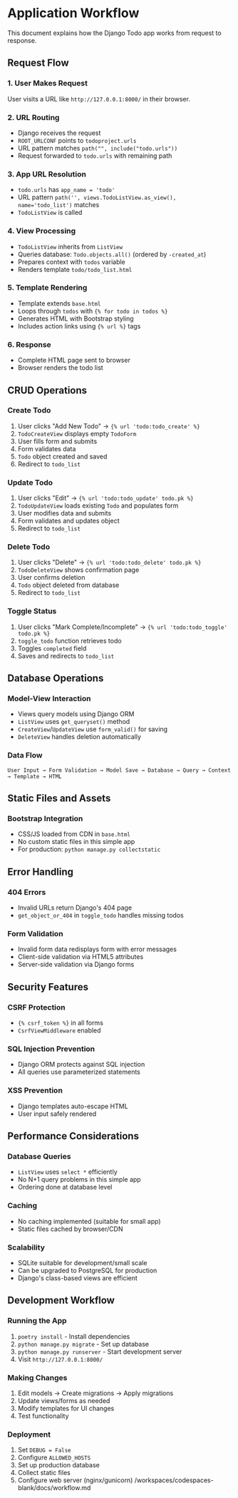 # Application Workflow

This document explains how the Django Todo app works from request to response.

## Request Flow

### 1. User Makes Request
User visits a URL like `http://127.0.0.1:8000/` in their browser.

### 2. URL Routing
- Django receives the request
- `ROOT_URLCONF` points to `todoproject.urls`
- URL pattern matches `path("", include("todo.urls"))`
- Request forwarded to `todo.urls` with remaining path

### 3. App URL Resolution
- `todo.urls` has `app_name = 'todo'`
- URL pattern `path('', views.TodoListView.as_view(), name='todo_list')` matches
- `TodoListView` is called

### 4. View Processing
- `TodoListView` inherits from `ListView`
- Queries database: `Todo.objects.all()` (ordered by `-created_at`)
- Prepares context with `todos` variable
- Renders template `todo/todo_list.html`

### 5. Template Rendering
- Template extends `base.html`
- Loops through `todos` with `{% for todo in todos %}`
- Generates HTML with Bootstrap styling
- Includes action links using `{% url %}` tags

### 6. Response
- Complete HTML page sent to browser
- Browser renders the todo list

## CRUD Operations

### Create Todo
1. User clicks "Add New Todo" → `{% url 'todo:todo_create' %}`
2. `TodoCreateView` displays empty `TodoForm`
3. User fills form and submits
4. Form validates data
5. `Todo` object created and saved
6. Redirect to `todo_list`

### Update Todo
1. User clicks "Edit" → `{% url 'todo:todo_update' todo.pk %}`
2. `TodoUpdateView` loads existing `Todo` and populates form
3. User modifies data and submits
4. Form validates and updates object
5. Redirect to `todo_list`

### Delete Todo
1. User clicks "Delete" → `{% url 'todo:todo_delete' todo.pk %}`
2. `TodoDeleteView` shows confirmation page
3. User confirms deletion
4. `Todo` object deleted from database
5. Redirect to `todo_list`

### Toggle Status
1. User clicks "Mark Complete/Incomplete" → `{% url 'todo:todo_toggle' todo.pk %}`
2. `toggle_todo` function retrieves todo
3. Toggles `completed` field
4. Saves and redirects to `todo_list`

## Database Operations

### Model-View Interaction
- Views query models using Django ORM
- `ListView` uses `get_queryset()` method
- `CreateView`/`UpdateView` use `form_valid()` for saving
- `DeleteView` handles deletion automatically

### Data Flow
```
User Input → Form Validation → Model Save → Database → Query → Context → Template → HTML
```

## Static Files and Assets

### Bootstrap Integration
- CSS/JS loaded from CDN in `base.html`
- No custom static files in this simple app
- For production: `python manage.py collectstatic`

## Error Handling

### 404 Errors
- Invalid URLs return Django's 404 page
- `get_object_or_404` in `toggle_todo` handles missing todos

### Form Validation
- Invalid form data redisplays form with error messages
- Client-side validation via HTML5 attributes
- Server-side validation via Django forms

## Security Features

### CSRF Protection
- `{% csrf_token %}` in all forms
- `CsrfViewMiddleware` enabled

### SQL Injection Prevention
- Django ORM protects against SQL injection
- All queries use parameterized statements

### XSS Prevention
- Django templates auto-escape HTML
- User input safely rendered

## Performance Considerations

### Database Queries
- `ListView` uses `select *` efficiently
- No N+1 query problems in this simple app
- Ordering done at database level

### Caching
- No caching implemented (suitable for small app)
- Static files cached by browser/CDN

### Scalability
- SQLite suitable for development/small scale
- Can be upgraded to PostgreSQL for production
- Django's class-based views are efficient

## Development Workflow

### Running the App
1. `poetry install` - Install dependencies
2. `python manage.py migrate` - Set up database
3. `python manage.py runserver` - Start development server
4. Visit `http://127.0.0.1:8000/`

### Making Changes
1. Edit models → Create migrations → Apply migrations
2. Update views/forms as needed
3. Modify templates for UI changes
4. Test functionality

### Deployment
1. Set `DEBUG = False`
2. Configure `ALLOWED_HOSTS`
3. Set up production database
4. Collect static files
5. Configure web server (nginx/gunicorn)</content>
<parameter name="filePath">/workspaces/codespaces-blank/docs/workflow.md
